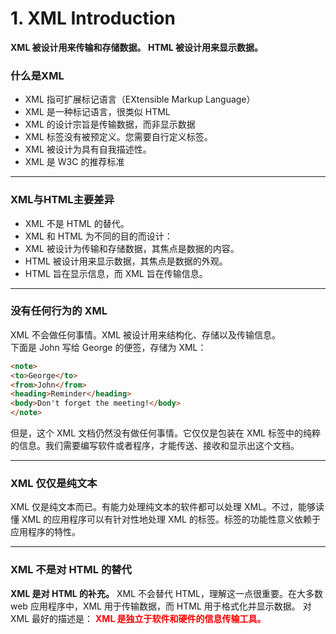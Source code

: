 # 1. XML Introduction
**XML 被设计用来传输和存储数据。
HTML 被设计用来显示数据。**

### 什么是XML
* XML 指可扩展标记语言（EXtensible Markup Language）
* XML 是一种标记语言，很类似 HTML
* XML 的设计宗旨是传输数据，而非显示数据
* XML 标签没有被预定义。您需要自行定义标签。
* XML 被设计为具有自我描述性。
* XML 是 W3C 的推荐标准

-------

### XML与HTML主要差异
* XML 不是 HTML 的替代。
* XML 和 HTML 为不同的目的而设计：
* XML 被设计为传输和存储数据，其焦点是数据的内容。
* HTML 被设计用来显示数据，其焦点是数据的外观。
* HTML 旨在显示信息，而 XML 旨在传输信息。

-------
### 没有任何行为的 XML
XML 不会做任何事情。XML 被设计用来结构化、存储以及传输信息。<br>
下面是 John 写给 George 的便签，存储为 XML：

```html
<note>
<to>George</to>
<from>John</from>
<heading>Reminder</heading>
<body>Don't forget the meeting!</body>
</note>
```
但是，这个 XML 文档仍然没有做任何事情。它仅仅是包装在 XML 标签中的纯粹的信息。我们需要编写软件或者程序，才能传送、接收和显示出这个文档。

-------
### XML 仅仅是纯文本
XML 仅是纯文本而已。有能力处理纯文本的软件都可以处理 XML。不过，能够读懂 XML 的应用程序可以有针对性地处理 XML 的标签。标签的功能性意义依赖于应用程序的特性。

-------
### XML 不是对 HTML 的替代
**XML 是对 HTML 的补充。**
XML 不会替代 HTML，理解这一点很重要。在大多数 web 应用程序中，XML 用于传输数据，而 HTML 用于格式化并显示数据。
对 XML 最好的描述是：
<font color="red">**XML 是独立于软件和硬件的信息传输工具。**</font>
